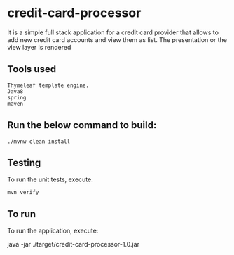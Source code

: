 # credit-card-processor
It is a simple full stack application for a credit card provider that allows to add new credit card accounts and view them as list. The presentation or the view layer is rendered


## Tools used
```
Thymeleaf template engine.
Java8
spring
maven

```

## Run the below command to build:

```
./mvnw clean install

```

## Testing
To run the unit tests, execute:

```
mvn verify

```

## To run
To run the application, execute:

java -jar ./target/credit-card-processor-1.0.jar
